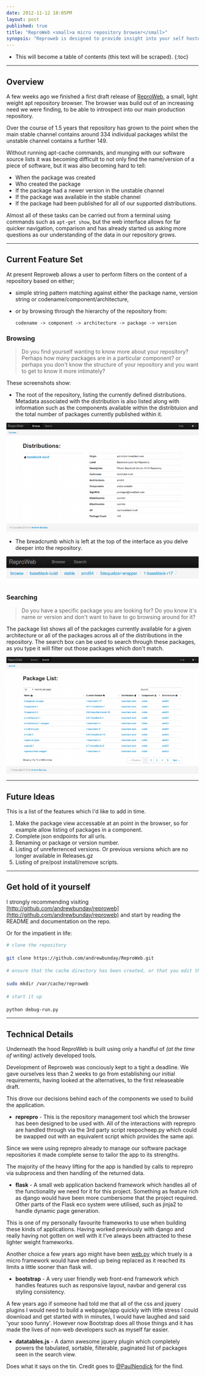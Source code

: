 ```yaml
---
date: 2012-11-12 18:05PM
layout: post
published: true
title: "ReproWeb <small>a micro repository browser</small>"
synopsis: "Reproweb is designed to provide insight into your self hosted apt repository. It is built on top of the standard debian dpkg toolchain and the repository builder/mirroror reprepro."
---
```


* This will become a table of contents (this text will be scraped).
{:toc}

---

## Overview

A few weeks ago we finished a first draft release of [ReproWeb](http://github.com/andrewbunday/reproweb), a small, light weight apt repository browser. The browser was build out of an increasing need we were finding, to be able to introspect into our main production repository.

Over the course of 1.5 years that repository has grown to the point when the main stable channel contains around 334 individual packages whilst the unstable channel contains a further 149.

Without running apt-cache commands, and munging with our software source lists it was becoming difficult to not only find the name/version of a piece of software, but it was also becoming hard to tell:

* When the package was created
* Who created the package
* If the package had a newer version in the unstable channel
* If the package was available in the stable channel
* If the package had been published for all of our supported distributions.

Almost all of these tasks can be carried out from a terminal using commands such as `apt-get show`, but the web interface allows for far quicker navigation, comparison and has already started us asking more questions as our understanding of the data in our repository grows.

---

## Current Feature Set

At present Reproweb allows a user to perform filters on the content of a repository based on either;

* simple string pattern matching against either the package name, version string or codename/component/architecture,
* or by browsing through the hierarchy of the repository from:

    ```
    codename -> component -> architecture -> package -> version
    ```

### Browsing

> Do you find yourself wanting to know more about your repository? Perhaps how many packages are in a particular component? or perhaps you don't know the structure of your repository and you want to get to know it more intimately?

These screenshots show:

* The root of the repository, listing the currently defined distributions.
  Metadata associated with the distribution is also listed along with information such as the components available within the distribtuion and the total number of packages currently published within it.


![](https://github.com/andrewbunday/ReproWeb/raw/master/documentation/images/image_07.png)

* The breadcrumb which is left at the top of the interface as you delve deeper into the repository.

![](https://github.com/andrewbunday/ReproWeb/raw/master/documentation/images/image_08.png)

### Searching

> Do you have a specific package you are looking for? Do you know it's name or version and don't want to have to go browsing around for it?

The package list shows all of the packages currently available for a given architecture or all of the packages across all of the distributions in the repository. The search box can be used to search through these packages, as you type it will filter out those packages which don't match.

![](https://github.com/andrewbunday/ReproWeb/raw/master/documentation/images/image_05.png)

---

## Future Ideas

This is a list of the features which I'd like to add in time.

1. Make the package view accessable at an point in the browser, so for example
   allow listing of packages in a component.
1. Complete json endpoints for all urls.
1. Renaming or package or version number.
1. Listing of unreferrenced versions. Or previous versions which are no longer
   available in Releases.gz
1. Listing of pre/post install/remove scripts.

---

## Get hold of it yourself

I strongly recommending visiting [http://github.com/andrewbunday/reproweb](http://github.com/andrewbunday/reproweb) and start by reading the README and documentation on the repo.

Or for the impatient in life:

~~~ bash
# clone the repository

git clone https://github.com/andrewbunday/ReproWeb.git

# ensure that the cache directory has been created, or that you edit the setting in the configuration before you start up the app.

sudo mkdir /var/cache/reproweb

# start it up

python debug-run.py
~~~

---

## Technical Details

Underneath the hood ReproWeb is built using only a handful of _(at the time of writing)_ actively developed tools.

Development of Reproweb was conciously kept to a tight a deadline. We gave ourselves less than 2 weeks to go from establishing our initial requirements, having looked at the alternatives, to the first releaseable draft.

This drove our decisions behind each of the components we used to build the application.

* __reprepro__ - This is the repository management tool which the browser has been designed to be used with. All of the interactions with reprepro are handled through via the 3rd party script reepocheep.py which could be swapped out with an equivalent script which provides the same api.

Since we were using reprepro already to manage our software package repositories it made complete sense to tailor the app to its strengths.

The majority of the heavy lifting for the app is handled by calls to reprepro via subprocess and then handling of the returned data.

* __flask__ - A small web application backend framework which handles all of the functionality we need for it for this project. Something as feature rich as django would have been more cumbersome that the project required. Other parts of the Flask eco system were utilised, such as jinja2 to handle dynamic page generation.

This is one of my personally favourite frameworks to use when building these kinds of applications. Having worked previously with django and really having not gotten on well with it I've always been attracted to these lighter weight frameworks.

Another choice a few years ago might have been [web.py](http://webpy.org) which truely is a micro framework would have ended up being replaced as it reached its limits a little sooner than flask will.

* __bootstrap__ - A very user friendly web front-end framework which handles features such as responsive layout, navbar and general css styling consistency.

A few years ago if someone had told me that all of the css and jquery plugins I would need to build a webpage/app quickly with little stress I could download and get started with in minutes, I would have laughed and said 'your sooo funny'. However now Bootstrap does all those things and it has made the lives of non-web developers such as myself far easier.

* __datatables.js__ - A damn awesome jquery plugin which completely powers the tabulated, sortable, filterable, paginated list of packages seen in the search view.

Does what it says on the tin. Credit goes to [@PaulNendick](http://paulnendick.github.com) for the find.
